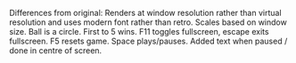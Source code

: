 Differences from original:
Renders at window resolution rather than virtual resolution and uses modern font rather than retro.
Scales based on window size.
Ball is a circle.
First to 5 wins.
F11 toggles fullscreen, escape exits fullscreen.
F5 resets game.
Space plays/pauses.
Added text when paused / done in centre of screen.
